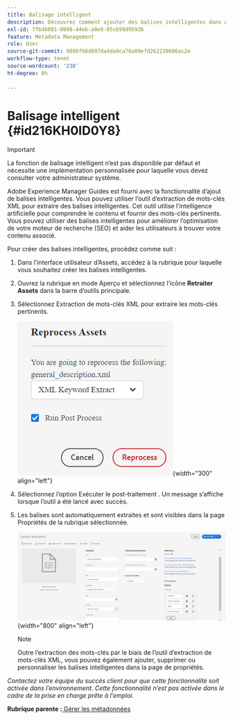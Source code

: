 ```yaml
---
title: Balisage intelligent
description: Découvrez comment ajouter des balises intelligentes dans AEM Guides. Utilisez l’outil d’extraction de mots-clés XML pour extraire les mots-clés pertinents.
exl-id: 7fb4b881-0898-44eb-a0e8-85cb99d9593b
feature: Metadata Management
role: User
source-git-commit: 9898f98d897da4da9ca76a89efd262239606ac2e
workflow-type: tm+mt
source-wordcount: '238'
ht-degree: 0%

---
```


# Balisage intelligent {#id216KH0ID0Y8}

>[!IMPORTANT]
>
> La fonction de balisage intelligent n’est pas disponible par défaut et nécessite une implémentation personnalisée pour laquelle vous devez consulter votre administrateur système.

Adobe Experience Manager Guides est fourni avec la fonctionnalité d’ajout de balises intelligentes. Vous pouvez utiliser l’outil d’extraction de mots-clés XML pour extraire des balises intelligentes. Cet outil utilise l’intelligence artificielle pour comprendre le contenu et fournir des mots-clés pertinents. Vous pouvez utiliser des balises intelligentes pour améliorer l’optimisation de votre moteur de recherche \(SEO\) et aider les utilisateurs à trouver votre contenu associé.

Pour créer des balises intelligentes, procédez comme suit :

1. Dans l’interface utilisateur d’Assets, accédez à la rubrique pour laquelle vous souhaitez créer les balises intelligentes.
1. Ouvrez la rubrique en mode Aperçu et sélectionnez l’icône **Retraiter Assets** dans la barre d’outils principale.
1. Sélectionnez Extraction de mots-clés XML pour extraire les mots-clés pertinents.

   ![](images/smart-tag-reprocess-asset.png){width="300" align="left"}

1. Sélectionnez l’option Exécuter le post-traitement . Un message s’affiche lorsque l’outil a été lancé avec succès.
1. Les balises sont automatiquement extraites et sont visibles dans la page Propriétés de la rubrique sélectionnée.

   ![](images/properties-smart-tags.png){width="800" align="left"}

   >[!NOTE]
   >
   > Outre l’extraction des mots-clés par le biais de l’outil d’extraction de mots-clés XML, vous pouvez également ajouter, supprimer ou personnaliser les balises intelligentes dans la page de propriétés.


*Contactez votre équipe du succès client pour que cette fonctionnalité soit activée dans l’environnement. Cette fonctionnalité n’est pas activée dans le cadre de la prise en charge prête à l’emploi.*

**Rubrique parente :**[ Gérer les métadonnées](manage-metadata.md)
